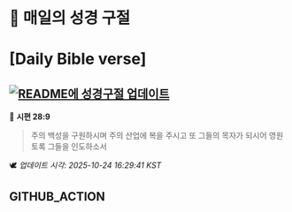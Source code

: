 # 🙏 매일의 성경 구절
# [Daily Bible verse]
## [![README에 성경구절 업데이트](https://github.com/DONGSUKA/first_test/actions/workflows/update-readme-bible.yml/badge.svg)](https://github.com/DONGSUKA/first_test/actions/workflows/update-readme-bible.yml)
<!-- START_BIBLE_VERSE -->
📖 **시편 28:9**
> 주의 백성을 구원하시며 주의 산업에 복을 주시고 또 그들의 목자가 되시어 영원토록 그들을 인도하소서

🕊️ _업데이트 시각: 2025-10-24 16:29:41 KST_
  <!-- END_BIBLE_VERSE -->
## GITHUB_ACTION
